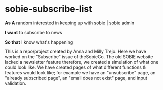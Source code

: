 
# sobie-subscribe-list

**As A** random interested in keeping up with sobie | sobie admin

**I want** to subscribe to news

**So that** I know what's happening

This is a repo/project created by Anna and Milly Trejo. Here we have worked on the "Subscribe" issue of theSobieCo. The old SOBIE website lacked a newsletter feature therefore, we created a simulation of what one could look like.
We have created pages of what different functions & features would look like; for example we have an "unsubscribe" page, an "already subscribed page", an "email does not exist" page, and input validation. 
